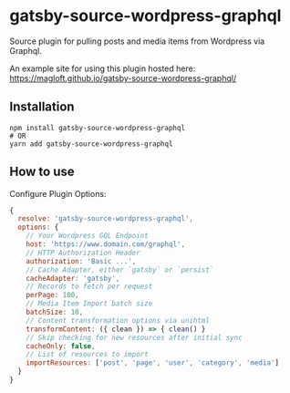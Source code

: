 # gatsby-source-wordpress-graphql

Source plugin for pulling posts and media items from Wordpress via Graphql.

An example site for using this plugin hosted here:
https://magloft.github.io/gatsby-source-wordpress-graphql/

## Installation

```shell
npm install gatsby-source-wordpress-graphql
# OR
yarn add gatsby-source-wordpress-graphql
```

## How to use

Configure Plugin Options:
```js
{
  resolve: 'gatsby-source-wordpress-graphql',
  options: {
    // Your Wordpress GQL Endpoint
    host: 'https://www.domain.com/graphql',
    // HTTP Authorization Header
    authorization: 'Basic ...',
    // Cache Adapter, either `gatsby` or `persist`
    cacheAdapter: 'gatsby',
    // Records to fetch per request
    perPage: 100,
    // Media Item Import batch size
    batchSize: 10,
    // Content transformation options via unihtml
    transformContent: ({ clean }) => { clean() }
    // Skip checking for new resources after initial sync
    cacheOnly: false,
    // List of resources to import
    importResources: ['post', 'page', 'user', 'category', 'media']
  }
}
```
